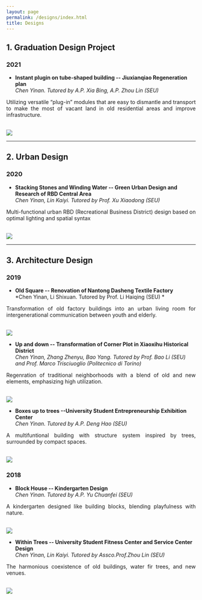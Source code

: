 ```yaml
---
layout: page
permalink: /designs/index.html
title: Designs
---
```


## 1.&nbsp;Graduation Design Project

### 2021

- **Instant plugin on tube-shaped building -- Jiuxianqiao Regeneration plan**<br>
  *Chen Yinan. Tutored by A.P. Xia Bing, A.P. Zhou Lin (SEU)*
   <br>

<p style="text-align: justify;">  
   Utilizing versatile “plug-in” modules that are easy to dismantle and transport to make the most of vacant land in old residential areas and improve infrastructure.
<p>
<br>

<img src="/images/bishe.png">

<br>

---


## 2.&nbsp;Urban Design

### 2020

- **Stacking Stones and Winding Water -- Green Urban Design and Research of RBD Central Area**<br>
  *Chen Yinan, Lin Kaiyi. Tutored by Prof. Xu Xiaodong (SEU)*
   <br>

<p style="text-align: justify;"> 
   Multi-functional urban RBD (Recreational Business District) design based on optimal lighting and spatial syntax
<p>   
<br>


<img src="/images/jiangxinzhou.png">

<br>

---


## 3.&nbsp;Architecture Design

### 2019

- **Old Square -- Renovation of Nantong Dasheng Textile Factory**<br>
  *Chen Yinan, Li Shixuan. Tutored by Prof. Li Haiqing (SEU) *
  <br>

<p style="text-align: justify;"> 
   Transformation of old factory buildings into an urban living room for intergenerational communication between youth and elderly.
<p>   
<br>

<img src="/images/tangzha.png">

- **Up and down -- Transformation of Corner Plot in Xiaoxihu Historical District**<br>
  *Chen Yinan, Zhang Zhenyu, Bao Yang. Tutored by Prof. Bao Li (SEU) and Prof. Marco Trisciuoglio (Politecnico di Torino)*
   <br>

<p style="text-align: justify;"> 
   Regenration of traditional neighborhoods with a blend of old and new elements, emphasizing high utilization.
<p>   
<br>

<img src="/images/xiaoxihu.png">

- **Boxes up to trees --University Student Entrepreneurship Exhibition Center**<br>
  *Chen Yinan. Tutored by A.P. Deng Hao (SEU)*
  <br>

<p style="text-align: justify;"> 
  A multifuntional building with structure system inspired by trees, surrounded by compact spaces.
<p>  
<br>

<img src="/images/daxue.png">

### 2018
- **Block House -- Kindergarten Design**<br>
  *Chen Yinan. Tutored by A.P. Yu Chuanfei (SEU)*
  <br>

<p style="text-align: justify;"> 
  A kindergarten designed like building blocks, blending playfulness with nature.
<P>  
<br>

<img src="/images/youer.png">

- **Within Trees -- University Student Fitness Center and Service Center Design**<br>
  *Chen Yinan, Lin Kaiyi. Tutored by Assco.Prof.Zhou Lin (SEU)*
  <br>

<p style="text-align: justify;"> 
   The harmonious coexistence of old buildings, water fir trees, and new venues.
<p>  
<br>

<img src="/images/tiyuguan.png">
<br>
